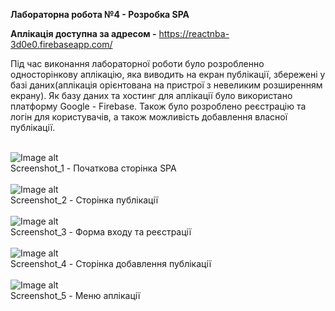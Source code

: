 <b> Лабораторна робота №4 - Розробка SPA
 
 Аплікація доступна за адресом -</b> https://reactnba-3d0e0.firebaseapp.com/
 
  Під час виконання лабораторної роботи було розробленно односторінкову аплікацію, яка виводить на екран публікації, збережені у базі даних(аплікація орієнтована на пристрої з невеликим розширенням екрану). Як базу даних та хостинг для аплікації було використано платформу Google - Firebase. Також було розроблено реєстрацію та логін для користувачів, а також можливість добавлення власної публікації.<br><br>
  

 ![Image alt](https://github.com/Valientin/React_NBA_lab_4/raw/master/screen/screen1.PNG)<br>
 Screenshot_1 - Початкова сторінка SPA<br><br>
 ![Image alt](https://github.com/Valientin/React_NBA_lab_4/raw/master/screen/screen2.PNG)<br>
 Screenshot_2 - Сторінка публікації<br><br>
 ![Image alt](https://github.com/Valientin/React_NBA_lab_4/raw/master/screen/screen3.PNG)<br>
 Screenshot_3 - Форма входу та реєстрації<br><br>
 ![Image alt](https://github.com/Valientin/React_NBA_lab_4/raw/master/screen/screen4.PNG)<br>
 Screenshot_4 - Сторінка добавлення публікації<br><br>
 ![Image alt](https://github.com/Valientin/React_NBA_lab_4/raw/master/screen/screen5.PNG)<br>
 Screenshot_5 - Меню аплікації<br>
